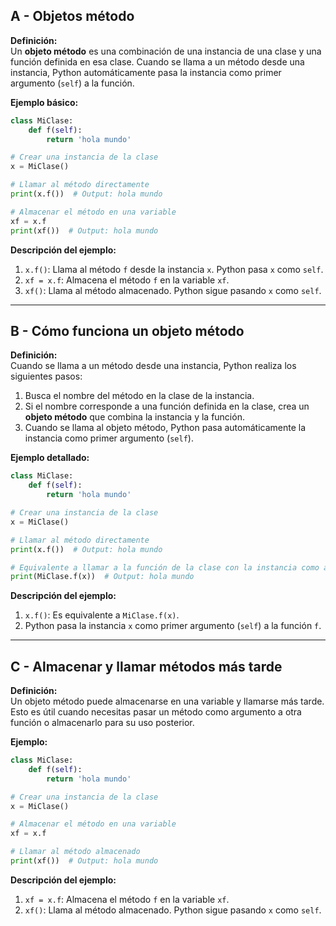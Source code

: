 ## A - Objetos método

**Definición:**  
Un **objeto método** es una combinación de una instancia de una clase y una función definida en esa clase. Cuando se llama a un método desde una instancia, Python automáticamente pasa la instancia como primer argumento (`self`) a la función.

**Ejemplo básico:**

```python
class MiClase:
    def f(self):
        return 'hola mundo'

# Crear una instancia de la clase
x = MiClase()

# Llamar al método directamente
print(x.f())  # Output: hola mundo

# Almacenar el método en una variable
xf = x.f
print(xf())  # Output: hola mundo
```

**Descripción del ejemplo:**

1.  `x.f()`: Llama al método `f` desde la instancia `x`. Python pasa `x` como `self`.
2.  `xf = x.f`: Almacena el método `f` en la variable `xf`.
3.  `xf()`: Llama al método almacenado. Python sigue pasando `x` como `self`.

---

## B - Cómo funciona un objeto método

**Definición:**  
Cuando se llama a un método desde una instancia, Python realiza los siguientes pasos:

1.  Busca el nombre del método en la clase de la instancia.
2.  Si el nombre corresponde a una función definida en la clase, crea un **objeto método** que combina la instancia y la función.
3.  Cuando se llama al objeto método, Python pasa automáticamente la instancia como primer argumento (`self`).

**Ejemplo detallado:**

```python
class MiClase:
    def f(self):
        return 'hola mundo'

# Crear una instancia de la clase
x = MiClase()

# Llamar al método directamente
print(x.f())  # Output: hola mundo

# Equivalente a llamar a la función de la clase con la instancia como argumento
print(MiClase.f(x))  # Output: hola mundo
```

**Descripción del ejemplo:**

1.  `x.f()`: Es equivalente a `MiClase.f(x)`.
2.  Python pasa la instancia `x` como primer argumento (`self`) a la función `f`.

---

## C - Almacenar y llamar métodos más tarde

**Definición:**  
Un objeto método puede almacenarse en una variable y llamarse más tarde. Esto es útil cuando necesitas pasar un método como argumento a otra función o almacenarlo para su uso posterior.

**Ejemplo:**

```python
class MiClase:
    def f(self):
        return 'hola mundo'

# Crear una instancia de la clase
x = MiClase()

# Almacenar el método en una variable
xf = x.f

# Llamar al método almacenado
print(xf())  # Output: hola mundo
```

**Descripción del ejemplo:**

1.  `xf = x.f`: Almacena el método `f` en la variable `xf`.
2.  `xf()`: Llama al método almacenado. Python sigue pasando `x` como `self`.
